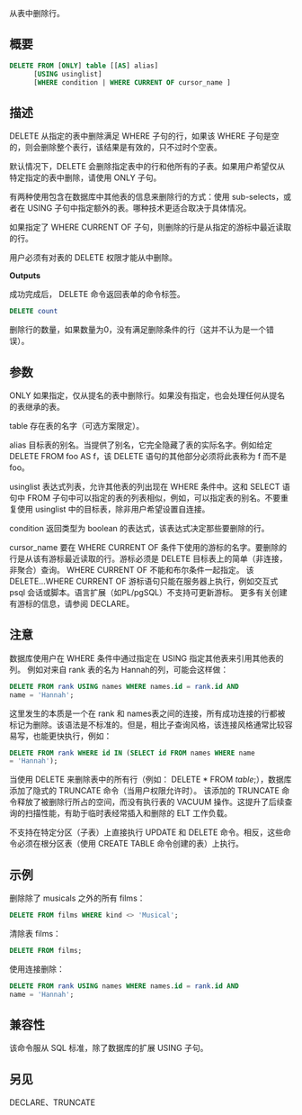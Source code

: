 从表中删除行。

## 概要

```sql
DELETE FROM [ONLY] table [[AS] alias]
      [USING usinglist]
      [WHERE condition | WHERE CURRENT OF cursor_name ]
```

## 描述

DELETE 从指定的表中删除满足 WHERE 子句的行，如果该 WHERE 子句是空的，则会删除整个表行，该结果是有效的，只不过时个空表。

默认情况下，DELETE 会删除指定表中的行和他所有的子表。如果用户希望仅从特定指定的表中删除，请使用 ONLY 子句。

有两种使用包含在数据库中其他表的信息来删除行的方式：使用 sub-selects，或者在 USING 子句中指定额外的表。哪种技术更适合取决于具体情况。

如果指定了 WHERE CURRENT OF 子句，则删除的行是从指定的游标中最近读取的行。

用户必须有对表的 DELETE 权限才能从中删除。

**Outputs**

成功完成后， DELETE 命令返回表单的命令标签。

```sql
DELETE count
```

删除行的数量，如果数量为0，没有满足删除条件的行（这并不认为是一个错误）。

## 参数

ONLY
如果指定，仅从提名的表中删除行。如果没有指定，也会处理任何从提名的表继承的表。

table
存在表的名字（可选方案限定）。

alias
目标表的别名。当提供了别名，它完全隐藏了表的实际名字。例如给定 DELETE FROM foo AS f，该 DELETE 语句的其他部分必须将此表称为 f 而不是 foo。

usinglist
表达式列表，允许其他表的列出现在 WHERE 条件中。这和 SELECT 语句中 FROM 子句中可以指定的表的列表相似，例如，可以指定表的别名。不要重复使用 usinglist 中的目标表，除非用户希望设置自连接。

condition
返回类型为 boolean 的表达式，该表达式决定那些要删除的行。

cursor_name
要在 WHERE CURRENT OF 条件下使用的游标的名字。要删除的行是从该有游标最近读取的行。游标必须是 DELETE  目标表上的简单（非连接，非聚合）查询。
WHERE CURRENT OF 不能和布尔条件一起指定。
该 DELETE...WHERE CURRENT OF 游标语句只能在服务器上执行，例如交互式 psql 会话或脚本。语言扩展（如PL/pgSQL）不支持可更新游标。
更多有关创建有游标的信息，请参阅 DECLARE。

## 注意
数据库使用户在 WHERE 条件中通过指定在 USING 指定其他表来引用其他表的列。 例如对来自 rank 表的名为 Hannah的列，可能会这样做：

```sql
DELETE FROM rank USING names WHERE names.id = rank.id AND 
name = 'Hannah';
```

这里发生的本质是一个在 rank 和 names表之间的连接，所有成功连接的行都被标记为删除。该语法是不标准的。但是，相比子查询风格，该连接风格通常比较容易写，也能更快执行，例如：

```sql
DELETE FROM rank WHERE id IN (SELECT id FROM names WHERE name 
= 'Hannah');
```

当使用 DELETE 来删除表中的所有行（例如： DELETE * FROM *table*;），数据库添加了隐式的 TRUNCATE 命令（当用户权限允许时）。 该添加的 TRUNCATE 命令释放了被删除行所占的空间，而没有执行表的 VACUUM 操作。这提升了后续查询的扫描性能，有助于临时表经常插入和删除的 ELT 工作负载。

不支持在特定分区（子表）上直接执行 UPDATE 和 DELETE 命令。相反，这些命令必须在根分区表（使用 CREATE TABLE 命令创建的表）上执行。

## 示例
删除除了 musicals 之外的所有 films：

```sql
DELETE FROM films WHERE kind <> 'Musical';
```

清除表 films：

```sql
DELETE FROM films;
```

使用连接删除：

```sql
DELETE FROM rank USING names WHERE names.id = rank.id AND 
name = 'Hannah';
```

## 兼容性
该命令服从 SQL 标准，除了数据库的扩展 USING 子句。

## 另见

DECLARE、TRUNCATE
